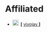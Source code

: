 # Affiliated
- [<img src="https://cdn.svgporn.com/logos/github-icon.svg?response-content-disposition=attachment%3Bfilename%3Dgithub-icon.svg" width=20>](https://github.com/vivojay)**&nbsp;&nbsp;[** [ vivojay ](https://github.com/vivojay) **]**
